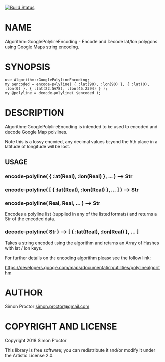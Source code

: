 [![Build Status](https://travis-ci.org/Scimon/p6-Algorithm-GooglePolylineEncoding.svg?branch=master)](https://travis-ci.org/Scimon/p6-Algorithm-GooglePolylineEncoding)

NAME
====

Algorithm::GooglePolylineEncoding - Encode and Decode lat/lon polygons using Google Maps string encoding.

SYNOPSIS
========

    use Algorithm::GooglePolylineEncoding;
    my $encoded = encode-polyline( { :lat(90), :lon(90) }, { :lat(0), :lon(0) }, { :lat(22.5678), :lon(45.2394) } );
    my @polyline = deocde-polyline( $encoded );

DESCRIPTION
===========

Algorithm::GooglePolylineEncoding is intended to be used to encoded and decode Google Map polylines.

Note this is a lossy encoded, any decimal values beyond the 5th place in a latitude of longitude will be lost.

USAGE
-----

### encode-polyline( { :lat(Real), :lon(Real) }, ... ) --> Str

### encode-polyline( [ { :lat(Real), :lon(Real) }, ... ] ) --> Str

### encode-polyline( Real, Real, ... ) --> Str

Encodes a polyline list (supplied in any of the listed formats) and returns a Str of the encoded data.

### decode-polyline( Str ) --> [ { :lat(Real), :lon(Real) }, ... ]

Takes a string encoded using the algorithm and returns an Array of Hashes with lat / lon keys.

For further details on the encoding algorithm please see the follow link:

https://developers.google.com/maps/documentation/utilities/polylinealgorithm

AUTHOR
======

Simon Proctor <simon.proctor@gmail.com>

COPYRIGHT AND LICENSE
=====================

Copyright 2018 Simon Proctor

This library is free software; you can redistribute it and/or modify it under the Artistic License 2.0.

